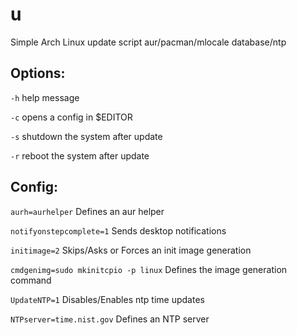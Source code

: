 # u
Simple Arch Linux update script aur/pacman/mlocale database/ntp

## Options:

 `-h`                                      help message
 
 `-c`                                      opens a config in $EDITOR

 `-s`                                      shutdown the system after update
 
 `-r`                                      reboot the system after update

## Config:

 `aurh=aurhelper`                          Defines an aur helper
 
 `notifyonstepcomplete=1`                  Sends desktop notifications 
 
 `initimage=2`                             Skips/Asks or Forces an init image generation
 
 `cmdgenimg=sudo mkinitcpio -p linux`      Defines the image generation command
 
 `UpdateNTP=1`                             Disables/Enables ntp time updates
 
 `NTPserver=time.nist.gov`                 Defines an NTP server
